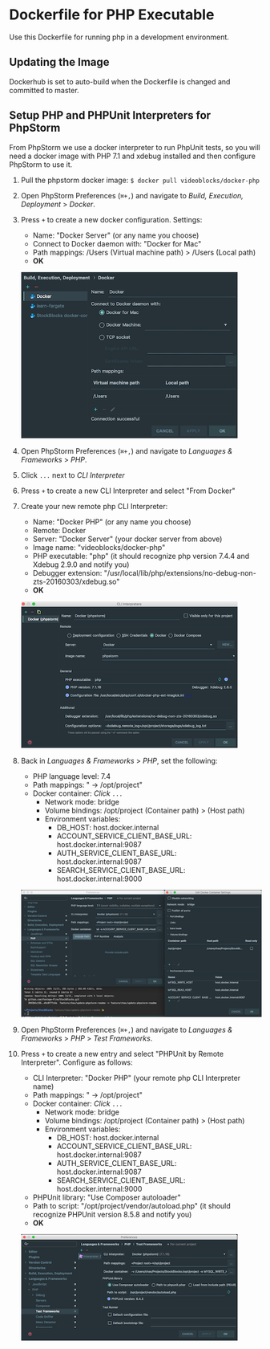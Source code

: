 # Dockerfile for PHP Executable

Use this Dockerfile for running php in a development environment.

## Updating the Image
Dockerhub is set to auto-build when the Dockerfile is changed and committed to master.

## Setup PHP and PHPUnit Interpreters for PhpStorm
From PhpStorm we use a docker interpreter to run PhpUnit tests, so you will need a docker image with PHP 7.1 and xdebug installed and then configure PhpStorm to use it.

1. Pull the phpstorm docker image: `$ docker pull videoblocks/docker-php`
1. Open PhpStorm Preferences (`⌘+,`) and navigate to _Build, Execution, Deployment_ > _Docker_.
1. Press `+` to create a new docker configuration. Settings:
    - Name: "Docker Server" (or any name you choose)
    - Connect to Docker daemon with: "Docker for Mac"
    - Path mappings: /Users (Virtual machine path) > /Users (Local path)
    - **OK**

    ![Docker Server Config](docs/images/phpstorm-docker-server-config.png)

1. Open PhpStorm Preferences (`⌘+,`) and navigate to _Languages & Frameworks_ > _PHP_.
1. Click `...` next to _CLI Interpreter_
1. Press `+` to create a new CLI Interpreter and select "From Docker"
1. Create your new remote php CLI Interpreter:
    - Name: "Docker PHP" (or any name you choose)
    - Remote: Docker
    - Server: "Docker Server" (your docker server from above)
    - Image name: "videoblocks/docker-php"
    - PHP executable: "php" (it should recognize php version 7.4.4 and Xdebug 2.9.0 and notify you)
    - Debugger extension: "/usr/local/lib/php/extensions/no-debug-non-zts-20160303/xdebug.so"
    - **OK**

    ![Docker CLI Interpreter Config](docs/images/phpstorm-docker-remote-cli-interpreter-config.png)

1. Back in _Languages & Frameworks_ > _PHP_, set the following:
    - PHP language level: 7.4
    - Path mappings: "<Project root> -> /opt/project"
    - Docker container: _Click `...`_
        - Network mode: bridge
        - Volume bindings: /opt/project (Container path) > <Your project directory> (Host path)
        - Environment variables:
            - DB_HOST: host.docker.internal
            - ACCOUNT_SERVICE_CLIENT_BASE_URL: host.docker.internal:9087
            - AUTH_SERVICE_CLIENT_BASE_URL: host.docker.internal:9087
            - SEARCH_SERVICE_CLIENT_BASE_URL: host.docker.internal:9000

    ![PHP CLI Interpreter Config](docs/images/phpstorm-php-interpreter-config.png)

1. Open PhpStorm Preferences (`⌘+,`) and navigate to _Languages & Frameworks_ > _PHP_ > _Test Frameworks_.
1. Press `+` to create a new entry and select "PHPUnit by Remote Interpreter". Configure as follows:
    - CLI Interpreter: "Docker PHP" (your remote php CLI Interpreter name)
    - Path mappings: "<Project root> -> /opt/project"
    - Docker container: _Click `...`_
        - Network mode: bridge
        - Volume bindings: /opt/project (Container path) > <Your project directory> (Host path)
        - Environment variables:
            - DB_HOST: host.docker.internal
            - ACCOUNT_SERVICE_CLIENT_BASE_URL: host.docker.internal:9087
            - AUTH_SERVICE_CLIENT_BASE_URL: host.docker.internal:9087
            - SEARCH_SERVICE_CLIENT_BASE_URL: host.docker.internal:9000
    - PHPUnit library: "Use Composer autoloader"
    - Path to script: "/opt/project/vendor/autoload.php" (it should recognize PHPUnit version 8.5.8 and notify you)
    - **OK**

    ![PHP CLI Interpreter Config](docs/images/phpstorm-phpunit-interpreter-config.png)
